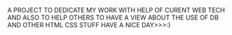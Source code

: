 A PROJECT TO DEDICATE MY WORK WITH HELP OF CURENT WEB TECH
AND ALSO TO HELP OTHERS TO HAVE A VIEW ABOUT THE USE OF DB AND OTHER HTML CSS STUFF
HAVE A NICE DAY>>>:)
